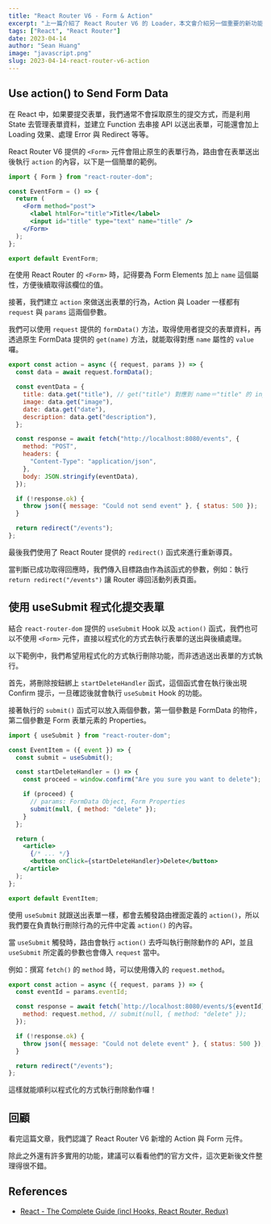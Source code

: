 ```yaml
---
title: "React Router V6 - Form & Action"
excerpt: "上一篇介紹了 React Router V6 的 Loader，本文會介紹另一個重要的新功能 Action 與表單處理方式。"
tags: ["React", "React Router"]
date: 2023-04-14
author: "Sean Huang"
image: "javascript.png"
slug: 2023-04-14-react-router-v6-action
---
```


## Use action() to Send Form Data

在 React 中，如果要提交表單，我們通常不會採取原生的提交方式，而是利用 State 去管理表單資料，並建立 Function 去串接 API 以送出表單，可能還會加上 Loading 效果、處理 Error 與 Redirect 等等。

React Router V6 提供的 `<Form>` 元件會阻止原生的表單行為，路由會在表單送出後執行 `action` 的內容，以下是一個簡單的範例。

```jsx
import { Form } from "react-router-dom";

const EventForm = () => {
  return (
    <Form method="post">
      <label htmlFor="title">Title</label>
      <input id="title" type="text" name="title" />
    </Form>
  );
};

export default EventForm;
```

在使用 React Router 的 `<Form>` 時，記得要為 Form Elements 加上 `name` 這個屬性，方便後續取得該欄位的值。

接著，我們建立 `action` 來做送出表單的行為，Action 與 Loader 一樣都有 `request` 與 `params` 這兩個參數。

我們可以使用 `request` 提供的 `formData()` 方法，取得使用者提交的表單資料，再透過原生 FormData 提供的 `get(name)` 方法，就能取得對應 `name` 屬性的 `value` 囉。

```jsx
export const action = async ({ request, params }) => {
  const data = await request.formData();

  const eventData = {
    title: data.get("title"), // get("title") 對應到 name＝"title" 的 input
    image: data.get("image"),
    date: data.get("date"),
    description: data.get("description"),
  };

  const response = await fetch("http://localhost:8080/events", {
    method: "POST",
    headers: {
      "Content-Type": "application/json",
    },
    body: JSON.stringify(eventData),
  });

  if (!response.ok) {
    throw json({ message: "Could not send event" }, { status: 500 });
  }

  return redirect("/events");
};
```

最後我們使用了 React Router 提供的 `redirect()` 函式來進行重新導頁。

當判斷已成功取得回應時，我們傳入目標路由作為該函式的參數，例如：執行 `return redirect("/events")` 讓 Router 導回活動列表頁面。

## 使用 useSubmit 程式化提交表單

結合 `react-router-dom` 提供的 `useSubmit` Hook 以及 `action()` 函式，我們也可以不使用 `<Form>` 元件，直接以程式化的方式去執行表單的送出與後續處理。

以下範例中，我們希望用程式化的方式執行刪除功能，而非透過送出表單的方式執行。

首先，將刪除按鈕綁上 `startDeleteHandler` 函式，這個函式會在執行後出現 Confirm 提示，一旦確認後就會執行 `useSubmit` Hook 的功能。

接著執行的 `submit()` 函式可以放入兩個參數，第一個參數是 FormData 的物件，第二個參數是 Form 表單元素的 Properties。

```jsx
import { useSubmit } from "react-router-dom";

const EventItem = ({ event }) => {
  const submit = useSubmit();

  const startDeleteHandler = () => {
    const proceed = window.confirm("Are you sure you want to delete");

    if (proceed) {
      // params: FormData Object, Form Properties
      submit(null, { method: "delete" });
    }
  };

  return (
    <article>
      {/* ... */}
      <button onClick={startDeleteHandler}>Delete</button>
    </article>
  );
};

export default EventItem;
```

使用 `useSubmit` 就跟送出表單一樣，都會去觸發路由裡面定義的 `action()`，所以我們要在負責執行刪除行為的元件中定義 `action()` 的內容。

當 `useSubmit` 觸發時，路由會執行 `action()` 去呼叫執行刪除動作的 API，並且 `useSubmit` 所定義的參數也會傳入 `request` 當中。

例如：撰寫 `fetch()` 的 `method` 時，可以使用傳入的 `request.method`。

```jsx
export const action = async ({ request, params }) => {
  const eventId = params.eventId;

  const response = await fetch(`http://localhost:8080/events/${eventId}`, {
    method: request.method, // submit(null, { method: "delete" });
  });

  if (!response.ok) {
    throw json({ message: "Could not delete event" }, { status: 500 });
  }

  return redirect("/events");
};
```

這樣就能順利以程式化的方式執行刪除動作囉！

## 回顧

看完這篇文章，我們認識了 React Router V6 新增的 Action 與 Form 元件。

除此之外還有許多實用的功能，建議可以看看他們的官方文件，這次更新後文件整理得很不錯。

## References

- [React - The Complete Guide (incl Hooks, React Router, Redux)](https://www.udemy.com/course/react-the-complete-guide-incl-redux/)

